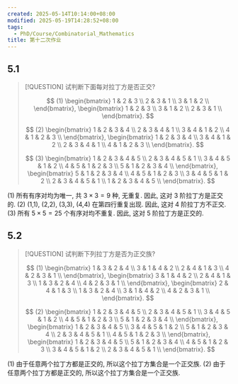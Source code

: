 ```yaml
---
created: 2025-05-14T10:14:00+08:00
modified: 2025-05-19T14:28:52+08:00
tags:
  - PhD/Course/Combinatorial_Mathematics
title: 第十二次作业
---
```


## 5.1

> [!QUESTION]
> 试判断下面每对拉丁方是否正交?
>
> $$
> (1) \begin{bmatrix}
>   1 & 2 & 3 \\
>   2 & 3 & 1 \\
>   3 & 1 & 2 \\
> \end{bmatrix}, \begin{bmatrix}
>   1 & 2 & 3 \\
>   3 & 1 & 2 \\
>   2 & 3 & 1 \\
> \end{bmatrix}.
> $$
>
> $$
> (2) \begin{bmatrix}
>   1 & 2 & 3 & 4 \\
>   2 & 3 & 4 & 1 \\
>   3 & 4 & 1 & 2 \\
>   4 & 1 & 2 & 3 \\
> \end{bmatrix}, \begin{bmatrix}
>   1 & 2 & 3 & 4 \\
>   3 & 4 & 1 & 2 \\
>   2 & 3 & 4 & 1 \\
>   4 & 1 & 2 & 3 \\
> \end{bmatrix}.
> $$
>
> $$
> (3) \begin{bmatrix}
>   1 & 2 & 3 & 4 & 5 \\
>   2 & 3 & 4 & 5 & 1 \\
>   3 & 4 & 5 & 1 & 2 \\
>   4 & 5 & 1 & 2 & 3 \\
>   5 & 1 & 2 & 3 & 4 \\
> \end{bmatrix}, \begin{bmatrix}
>   5 & 1 & 2 & 3 & 4 \\
>   4 & 5 & 1 & 2 & 3 \\
>   3 & 4 & 5 & 1 & 2 \\
>   2 & 3 & 4 & 5 & 1 \\
>   1 & 2 & 3 & 4 & 5 \\
> \end{bmatrix}.
> $$

(1) 所有有序对均为唯一, 共 $3 \times 3 = 9$ 种, 无重复. 因此, 这对 3 阶拉丁方是正交的.
(2) (1,1), (2,2), (3,3), (4,4) 在第四行重复出现. 因此, 这对 4 阶拉丁方不正交.
(3) 所有 $5 \times 5 = 25$ 个有序对均不重复. 因此, 这对 5 阶拉丁方是正交的.

## 5.2

> [!QUESTION]
> 试判断下列拉丁方是否为正交族?
>
> $$
> (1) \begin{bmatrix}
>   1 & 3 & 2 & 4 \\
>   3 & 1 & 4 & 2 \\
>   2 & 4 & 1 & 3 \\
>   4 & 2 & 3 & 1 \\
> \end{bmatrix}, \begin{bmatrix}
>   3 & 1 & 4 & 2 \\
>   2 & 4 & 1 & 3 \\
>   1 & 3 & 2 & 4 \\
>   4 & 2 & 3 & 1 \\
> \end{bmatrix}, \begin{bmatrix}
>   2 & 4 & 1 & 3 \\
>   1 & 3 & 2 & 4 \\
>   3 & 1 & 4 & 2 \\
>   4 & 2 & 3 & 1 \\
> \end{bmatrix}.
> $$
>
> $$
> (2) \begin{bmatrix}
>   1 & 2 & 3 & 4 & 5 \\
>   2 & 3 & 4 & 5 & 1 \\
>   3 & 4 & 5 & 1 & 2 \\
>   4 & 5 & 1 & 2 & 3 \\
>   5 & 1 & 2 & 3 & 4 \\
> \end{bmatrix}, \begin{bmatrix}
>   1 & 2 & 3 & 4 & 5 \\
>   3 & 4 & 5 & 1 & 2 \\
>   5 & 1 & 2 & 3 & 4 \\
>   2 & 3 & 4 & 5 & 1 \\
>   4 & 5 & 1 & 2 & 3 \\
> \end{bmatrix}, \begin{bmatrix}
>   1 & 2 & 3 & 4 & 5 \\
>   5 & 1 & 2 & 3 & 4 \\
>   4 & 5 & 1 & 2 & 3 \\
>   3 & 4 & 5 & 1 & 2 \\
>   2 & 3 & 4 & 5 & 1 \\
> \end{bmatrix}.
> $$

(1) 由于任意两个拉丁方都是正交的, 所以这个拉丁方集合是一个正交族.
(2) 由于任意两个拉丁方都是正交的, 所以这个拉丁方集合是一个正交族.
